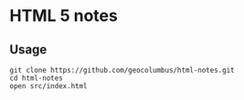 # HTML 5 notes

## Usage

```
git clone https://github.com/geocolumbus/html-notes.git
cd html-notes
open src/index.html
```
